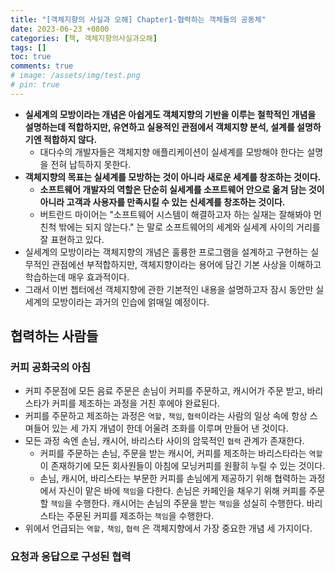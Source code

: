 ```yaml
---
title: "[객체지향의 사실과 오해] Chapter1-협력하는 객체들의 공동체"
date: 2023-06-23 +0800
categories: [책, 객체지향의사실과오해]
tags: []
toc: true
comments: true
# image: /assets/img/test.png
# pin: true
---
```


- <b>실세계의 모방이라는 개념은 아쉽게도 객체지향의 기반을 이루는 철학적인 개념을 설명하는데 적합하지만, 유연하고 실용적인 관점에서 객체지향 분석, 설계를 설명하기엔 적합하지 않다.</b>
  - 대다수의 개발자들은 객체지향 애플리케이션이 실세계를 모방해야 한다는 설명을 전혀 납득하지 못한다.
- <b>객체지향의 목표는 실세계를 모방하는 것이 아니라 새로운 세계를 창조하는 것이다.</b>
  - <b>소프트웨어 개발자의 역할은 단순히 실세계를 소프트웨어 안으로 옮겨 담는 것이 아니라 고객과 사용자를 만족시킬 수 있는 신세계를 창조하는 것이다.</b>
  - 버트란드 마이어는 "소프트웨어 시스템이 해결하고자 하는 실재는 잘해봐야 먼 친척 밖에는 되지 않는다." 는 말로 소프트웨어의 세계와 실세계 사이의 거리를 잘 표현하고 있다.
- 실세계의 모방이라는 객체지향의 개념은 훌륭한 프로그램을 설계하고 구현하는 실무적인 관점에선 부적합하지만, 객체지향이라는 용어에 담긴 기본 사상을 이해하고 학습하는데 매우 효과적이다.
- 그래서 이번 쳅터에선 객체지향에 관한 기본적인 내용을 설명하고자 잠시 동안만 실세계의 모방이라는 과거의 인습에 얽매일 예정이다.

## 협력하는 사람들

### 커피 공화국의 아침
- 커피 주문점에 모든 음료 주문은 손님이 커피를 주문하고, 캐시어가 주문 받고, 바리스타가 커피를 제조하는 과정을 거친 후에야 완료된다.
- 커피를 주문하고 제조하는 과정은 `역할,` `책임`, `협력`이라는 사람의 일상 속에 항상 스며들어 있는 세 가지 개념이 한데 어울려 조화를 이루며 만들어 낸 것이다.
- 모든 과정 속엔 손님, 캐시어, 바리스타 사이의 암묵적인 `협력` 관계가 존재한다.
  - 커피를 주문하는 손님, 주문을 받는 캐시어, 커피를 제조하는 바리스타라는 `역할`이 존재하기에 모든 회사원들이 아침에 모닝커피를 원활히 누릴 수 있는 것이다.
  - 손님, 캐시어, 바리스타는 부문한 커피를 손님에게 제공하기 위해 협력하는 과정에서 자신이 맡은 바에 `책임`을 다한다. 손님은 카페인을 채우기 위해 커피를 주문할 `책임`을 수행한다. 캐시어는 손님의 주문을 받는 `책임`을 성실히 수행한다. 바리스타는 주문된 커피를 제조하는 `책임`을 수행한다.
- 위에서 언급되는 `역할,` `책임`, `협력` 은 객체지향에서 가장 중요한 개념 세 가지이다.

### 요청과 응답으로 구성된 협력

